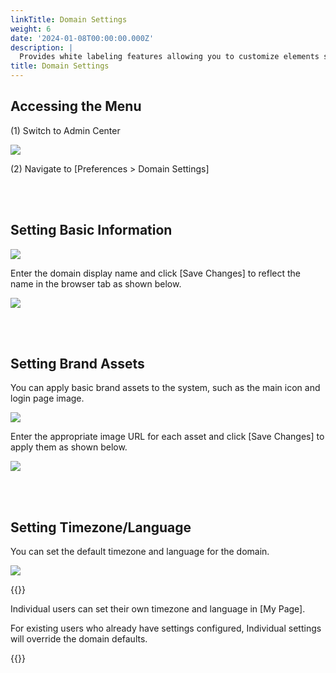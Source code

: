 ```yaml
---
linkTitle: Domain Settings
weight: 6
date: '2024-01-08T00:00:00.000Z'
description: |
  Provides white labeling features allowing you to customize elements such as domain name, icon, and images.
title: Domain Settings
---
```


## Accessing the Menu

(1) Switch to Admin Center

![](/guides/admin/admin_mode/admin-mode-01-en.png)

(2) Navigate to \[Preferences > Domain Settings]

<br> <br>

## Setting Basic Information

![](/guides/admin/domain_settings/domain-settings-01-en.png)

Enter the domain display name and click [Save Changes] to reflect the name in the browser tab as shown below.

![](/guides/admin/domain_settings/domain-settings-05.png)

<br> <br>

## Setting Brand Assets

You can apply basic brand assets to the system, such as the main icon and login page image.

![](/guides/admin/domain_settings/domain-settings-02-en.png)

Enter the appropriate image URL for each asset and click [Save Changes] to apply them as shown below.

![](/guides/admin/domain_settings/domain-settings-04-03.png)

<br> <br>

## Setting Timezone/Language 

You can set the default timezone and language for the domain.

![](/guides/admin/domain_settings/domain-settings-03-en.png)

{{<alert>}}

Individual users can set their own timezone and language in \[My Page].

For existing users who already have settings configured, Individual settings will override the domain defaults.

{{</alert>}}
